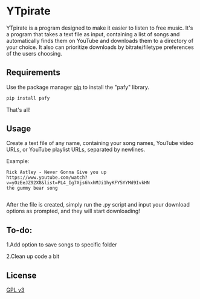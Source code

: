 # YTpirate

YTpirate is a program designed to make it easier to listen to free music. It's a program that takes a text file as input, containing a list of songs and automatically finds them on YouTube and downloads them to a directory of your choice. It also can prioritize downloads by bitrate/filetype preferences of the users choosing.


## Requirements


Use the package manager [pip](https://pip.pypa.io/en/stable/) to install the "pafy" library.

```bash
pip install pafy
```
That's all!

## Usage
Create a text file of any name, containing your song names, YouTube video URLs, or YouTube playlist URLs, separated by newlines.

Example:
```
Rick Astley - Never Gonna Give you up
https://www.youtube.com/watch?v=yOzEeJZ92X8&list=PL4_Ig7Xjs6hxhMJi1hyKFY5YYMd9IvkHN
the gummy bear song


```
After the file is created, simply run the .py script and input your download options as prompted, and they will start downloading!

## To-do:
1.Add option to save songs to specific folder

2.Clean up code a bit

## License
[GPL v3](https://www.gnu.org/licenses/gpl-3.0.en.html)
